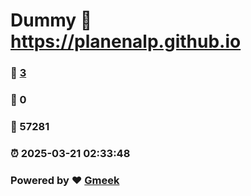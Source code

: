 # Dummy :link: https://planenalp.github.io 
### :page_facing_up: [3](https://planenalp.github.io/tag.html) 
### :speech_balloon: 0 
### :hibiscus: 57281 
### :alarm_clock: 2025-03-21 02:33:48 
### Powered by :heart: [Gmeek](https://github.com/Meekdai/Gmeek)
